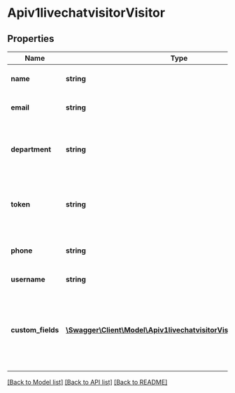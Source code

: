 # Apiv1livechatvisitorVisitor

## Properties
Name | Type | Description | Notes
------------ | ------------- | ------------- | -------------
**name** | **string** | The visitor&#x27;s name. | [optional] 
**email** | **string** | The visitor&#x27;s email. | [optional] 
**department** | **string** | The department that the visitor wants to register to. | [optional] 
**token** | **string** | Enter a random unique string as the visitor token. | 
**phone** | **string** | The visitor&#x27;s phone number. | [optional] 
**username** | **string** | The agent&#x27;s username. | [optional] 
**custom_fields** | [**\Swagger\Client\Model\Apiv1livechatvisitorVisitorCustomFields[]**](Apiv1livechatvisitorVisitorCustomFields.md) | Enter the custom field key, value, and whether you want to overwrite this information. | [optional] 

[[Back to Model list]](../../README.md#documentation-for-models) [[Back to API list]](../../README.md#documentation-for-api-endpoints) [[Back to README]](../../README.md)

